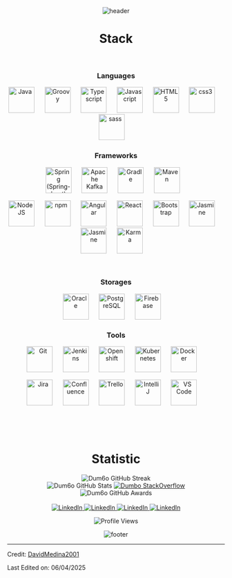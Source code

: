 <!-- HEADER -->
<div align="center" width="100">
  <img src="https://capsule-render.vercel.app/api?type=waving&height=300&color=gradient&text=Ing.%20%20David%20%20Medina%20%20C&fontAlignY=35&section=header"
  alt="header"/>
</div>

<!-- STACK -->
<div align="center" width="100">
  <h1>Stack</h1>
  
  <!-- Languages -->
  </br>
  <h3>Languages</h3>
  <img
    src="https://cdn.jsdelivr.net/gh/devicons/devicon@latest/icons/java/java-original-wordmark.svg"
    width="60px"
    alt="Java">
    &nbsp;&nbsp;&nbsp;&nbsp;
  <img
    src="https://cdn.jsdelivr.net/gh/devicons/devicon@latest/icons/groovy/groovy-original.svg"
    width="60px"
    alt="Groovy">
    &nbsp;&nbsp;&nbsp;&nbsp;
  <img
    src="https://cdn.jsdelivr.net/gh/devicons/devicon@latest/icons/typescript/typescript-original.svg"
    width="60px"
    alt="Typescript">
    &nbsp;&nbsp;&nbsp;&nbsp;
  <img
    src="https://cdn.jsdelivr.net/gh/devicons/devicon@latest/icons/javascript/javascript-original.svg"
    width="60px"
    alt="Javascript">
    &nbsp;&nbsp;&nbsp;&nbsp;
  <img
    src="https://cdn.jsdelivr.net/gh/devicons/devicon@latest/icons/html5/html5-original-wordmark.svg"
    width="60px"
    alt="HTML5">
    &nbsp;&nbsp;&nbsp;&nbsp;
  <img
    src="https://cdn.jsdelivr.net/gh/devicons/devicon@latest/icons/css3/css3-original-wordmark.svg"
    width="60px"
    alt="css3">
    &nbsp;&nbsp;&nbsp;&nbsp;
  <img
    src="https://cdn.jsdelivr.net/gh/devicons/devicon@latest/icons/sass/sass-original.svg"
    width="60px"
    alt="sass">
    &nbsp;&nbsp;&nbsp;&nbsp;
  
  <!-- Frameworks -->
  </br>
  <h3>Frameworks</h3>
  <img
    src="https://cdn.jsdelivr.net/gh/devicons/devicon@latest/icons/spring/spring-original-wordmark.svg"
    width="60px"
    alt="Spring (Spring-boot)">
    &nbsp;&nbsp;&nbsp;&nbsp;
  <img
    src="https://cdn.jsdelivr.net/gh/devicons/devicon@latest/icons/apachekafka/apachekafka-original-wordmark.svg"
    width="60px"
    alt="Apache Kafka">
    &nbsp;&nbsp;&nbsp;&nbsp;
  <img
    src="https://cdn.jsdelivr.net/gh/devicons/devicon@latest/icons/gradle/gradle-plain-wordmark.svg"
    width="60px"
    alt="Gradle">
    &nbsp;&nbsp;&nbsp;&nbsp;
  <img
    src="https://logodix.com/logo/699172.png"
    width="60px"
    alt="Maven">
    &nbsp;&nbsp;&nbsp;

  </br>

  <img
    src="https://cdn.jsdelivr.net/gh/devicons/devicon@latest/icons/nodejs/nodejs-original-wordmark.svg"
    width="60px"
    alt="NodeJS">
    &nbsp;&nbsp;&nbsp;&nbsp;
  <img
    src="https://cdn.jsdelivr.net/gh/devicons/devicon@latest/icons/npm/npm-original-wordmark.svg"
    width="60px"
    alt="npm">
    &nbsp;&nbsp;&nbsp;&nbsp;
  <img
    src="https://cdn.jsdelivr.net/gh/devicons/devicon@latest/icons/angularjs/angularjs-original.svg"
    width="60px"
    alt="Angular">
    &nbsp;&nbsp;&nbsp;&nbsp;
  <img
    src="https://cdn.jsdelivr.net/gh/devicons/devicon@latest/icons/react/react-original-wordmark.svg"
    width="60px"
    alt="React">
    &nbsp;&nbsp;&nbsp;&nbsp;
  <img
    src="https://cdn.jsdelivr.net/gh/devicons/devicon@latest/icons/bootstrap/bootstrap-plain-wordmark.svg"
    width="60px"
    alt="Bootstrap">
    &nbsp;&nbsp;&nbsp;&nbsp;
  <img
    src="https://cdn.jsdelivr.net/gh/devicons/devicon@latest/icons/jest/jest-plain.svg"
    width="60px"
    alt="Jasmine">
    &nbsp;&nbsp;&nbsp;&nbsp;
  <img
    src="https://cdn.jsdelivr.net/gh/devicons/devicon@latest/icons/jasmine/jasmine-plain-wordmark.svg"
    width="60px"
    alt="Jasmine">
    &nbsp;&nbsp;&nbsp;&nbsp;
  <img
    src="https://cdn.jsdelivr.net/gh/devicons/devicon@latest/icons/karma/karma-original.svg"
    width="60px"
    alt="Karma">
    &nbsp;&nbsp;&nbsp;&nbsp;
  
  <!-- Storages -->
  </br>
  <h3>Storages</h3>
  <img
    src="https://cdn.jsdelivr.net/gh/devicons/devicon@latest/icons/oracle/oracle-original.svg"
    width="60px"
    alt="Oracle">
    &nbsp;&nbsp;&nbsp;&nbsp;
  <img
    src="https://cdn.jsdelivr.net/gh/devicons/devicon@latest/icons/postgresql/postgresql-original-wordmark.svg"
    width="60px"
    alt="PostgreSQL">
    &nbsp;&nbsp;&nbsp;&nbsp;
  <img
    src="https://cdn.jsdelivr.net/gh/devicons/devicon@latest/icons/firebase/firebase-plain-wordmark.svg"
    width="60px"
    alt="Firebase">
    &nbsp;&nbsp;&nbsp;&nbsp;
  
  <!-- Tools -->
  </br>
  <h3>Tools</h3>
  <img
    src="https://cdn.jsdelivr.net/gh/devicons/devicon@latest/icons/github/github-original-wordmark.svg"
    width="60px"
    alt="Git">
    &nbsp;&nbsp;&nbsp;&nbsp;
  <img
    src="https://cdn.jsdelivr.net/gh/devicons/devicon@latest/icons/jenkins/jenkins-original.svg"
    width="60px"
    alt="Jenkins">
    &nbsp;&nbsp;&nbsp;&nbsp;
  <img
    src="https://static.wixstatic.com/media/778dda_9e3bec106a7f4c85b5526ddcf35226cf~mv2.png"
    width="60px"
    alt="Openshift">
    &nbsp;&nbsp;&nbsp;&nbsp;
  <img
    src="https://cdn.jsdelivr.net/gh/devicons/devicon@latest/icons/kubernetes/kubernetes-plain-wordmark.svg"
    width="60px"
    alt="Kubernetes">
    &nbsp;&nbsp;&nbsp;&nbsp;
  <img
    src="https://cdn.jsdelivr.net/gh/devicons/devicon@latest/icons/docker/docker-original-wordmark.svg"
    width="60px"
    alt="Docker">
    &nbsp;&nbsp;&nbsp;&nbsp;
  
  </br>
  
  <img
    src="https://cdn.jsdelivr.net/gh/devicons/devicon@latest/icons/jira/jira-original-wordmark.svg"
    width="60px"
    alt="Jira">
    &nbsp;&nbsp;&nbsp;&nbsp;
  <img
    src="https://cdn.jsdelivr.net/gh/devicons/devicon@latest/icons/confluence/confluence-original-wordmark.svg"
    width="60px"
    alt="Confluence">
    &nbsp;&nbsp;&nbsp;&nbsp;
  <img
    src="https://cdn.jsdelivr.net/gh/devicons/devicon@latest/icons/trello/trello-plain-wordmark.svg"
    width="60px"
    alt="Trello">
    &nbsp;&nbsp;&nbsp;&nbsp;
  <img
    src="https://upload.wikimedia.org/wikipedia/commons/thumb/9/9c/IntelliJ_IDEA_Icon.svg/512px-IntelliJ_IDEA_Icon.svg.png"
    width="60px"
    alt="IntelliJ">
    &nbsp;&nbsp;&nbsp;&nbsp;
  <img
    src="https://cdn.jsdelivr.net/gh/devicons/devicon@latest/icons/vscode/vscode-original-wordmark.svg"
    width="60px"
    alt="VS Code">
    &nbsp;&nbsp;&nbsp;&nbsp;
  
</div>

</br>
</br>
</br>

<!-- STATS -->
<div align="center" width="100">
  <h1>Statistic</h1>
    <img
      src="https://github-readme-streak-stats.herokuapp.com?user=Dum6o&theme=tokyonight&hide_border=true&date_format=%5BY%20%5DM%20j&background=FFFFFF&currStreakNum=71A5FD&currStreakLabel=71A5FD&dates=61D9E1"
      alt="Dum6o GitHub Streak">
  </br>
  <img
    src="https://github-readme-stats.vercel.app/api?username=Dum6o&include_all_commits=true&count_private=true&show_icons=true&line_height=20&title_color=71A5FD&icon_color=71A5FD&text_color=71A5FD&bg_color=ffffff&hide=stars"
    alt="Dum6o GitHub Stats">
  
  <a href="https://stackoverflow.com/users/5272951/dumbo">
      <img
        src="https://stackoverflow-card.vercel.app/?userID=5272951&theme=stackoverflow-light"
        alt="Dumbo StackOverflow">
  </a>
  </br>
  <img
    src="https://github-profile-trophy.vercel.app/?username=Dum6o&margin-w=15&margin-h=15&no-bg=true&no-frame=true"
    alt="Dum6o GitHub Awards">
</div>

<div align="center">
  </br>
  <a href="https://www.linkedin.com/in/edvardasjusius/">
    <img
      src="https://img.shields.io/badge/LinkedIn--_.svg?style=social&logo=linkedin"
      alt="LinkedIn">
  </a>
  <a href="https://www.instagram.com/e2.edas/">
    <img
      src="https://img.shields.io/badge/Instagram--_.svg?style=social&logo=instagram"
      alt="LinkedIn">
  </a>
  <a href="https://stackoverflow.com/users/5272951/dumbo">
    <img
      src="https://img.shields.io/badge/StackOverflow--_.svg?style=social&logo=stackoverflow"
      alt="LinkedIn">
  </a>
  <a href="https://stackoverflow.com/users/5272951/dumbo">
    <img
      src="https://img.shields.io/badge/GitHub--_.svg?style=social&logo=github"
      alt="LinkedIn">
  </a>

  </br>

  <img
    src="https://hits.seeyoufarm.com/api/count/incr/badge.svg?url=https://github.com/Dum6o/&title=Profile%20Views"
    alt="Profile Views">
</div>

<!-- FOOTER -->
<div align="center" width="100">
  <img src="https://capsule-render.vercel.app/api?color=0:1408d0,50:0860d0,100:08c4d0&height=100&section=footer&fontSize=30&type=waving&fontColor=fefefe"
  alt="footer" />
</div>

<!--
USED:
1. Markdown: https://github.github.com/gfm/
2. Icons: https://github.com/devicons/devicon/tree/v2.14.0/icons
3. Header/Footer: https://github.com/kyechan99/capsule-render
4. GitHub streak: https://github-readme-streak-stats.herokuapp.com/demo/
5. GitHub trophy: https://github.com/ryo-ma/github-profile-trophy
6. Badges: https://shields.io
-->

------

Credit: [DavidMedina2001](https://github.com/DavidMedina2001)

Last Edited on: 06/04/2025
